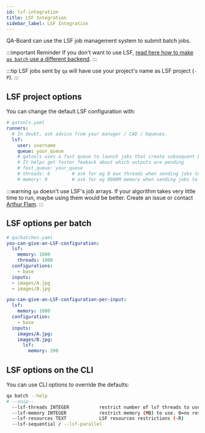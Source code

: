 ```yaml
---
id: lsf-integration
title: LSF Integration
sidebar_label: LSF Integration
---
```


QA-Board can use the LSF job management system to submit batch jobs.

:::important Reminder
If you don't want to use LSF, [read here how to make `qa batch` use a different backend](using-the-qa-cli#batch-runners).
:::

:::tip
LSF jobs sent by `qa` will have use your project's name as LSF project (`-P`).
:::

## LSF project options
You can change the default LSF configuration with:

```yaml
# qatools.yaml
runners:
  # In doubt, ask advice from your manager / CAD / bqueues.
  lsf:
    user: username
    queue: your_queue
    # qatools uses a fast queue to launch jobs that create subsequent LSF jobs
    # It helps get faster feeback about which outputs are pending
    # fast_queue: your_queue
    # threads: 0        # ask for eg 8 max threads when sending jobs to LSF (0=default)
    # memory: 0         # ask for eg 8000M memory when sending jobs to LSF (0=default)
```

:::warning
`qa` doesn't use LSF's job arrays. If your algorithm takes very little time to run, maybe using them would be better. Create an issue or contact [Arthur Flam](mailto:arthur.flam@samsung.com). 
:::

## LSF options per batch

```yaml {3-5}
# qa/batches.yaml
you-can-give-an-LSF-configuration:
  lsf:
    memory: 1000
    threads: 1000
  configurations:
    - base
  inputs:
  - images/A.jpg
  - images/B.jpg
```

```yaml {2-3,8-10}
you-can-give-an-LSF-configuration-per-input:
  lsf:
    memory: 1000
  configuration:
    - base
  inputs:
    images/A.jpg:
    images/B.jpg:
      lsf:
        memory: 200
```

## LSF options on the CLI
You can use CLI options to override the defaults:

```bash
qa batch --help
# --snip--
  --lsf-threads INTEGER           restrict number of lsf threads to use. 0=no restriction
  --lsf-memory INTEGER            restrict memory (MB) to use. 0=no restriction
  --lsf-resources TEXT            LSF resources restrictions (-R)
  --lsf-sequential / --lsf-parallel
```